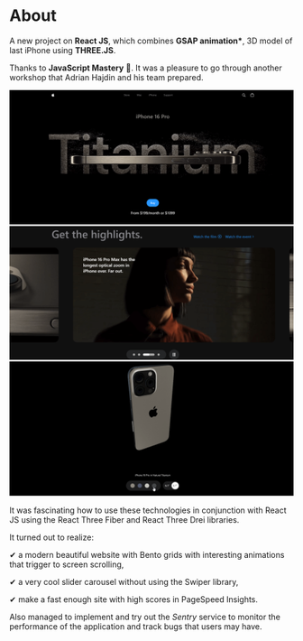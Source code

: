 # About

A new project on **React JS**, which combines **GSAP animation\***, 3D model of last iPhone using **THREE.JS**.

Thanks to **JavaScript Mastery** 💎. It was a pleasure to go through another workshop that Adrian Hajdin and his team prepared.

![](https://github.com/getFrontend/react-app-iphone/blob/main/public/react-app-iphone-1.png?raw=true)
![](https://github.com/getFrontend/react-app-iphone/blob/main/public/react-app-iphone-2.png?raw=true)
![](https://github.com/getFrontend/react-app-iphone/blob/main/public/react-app-iphone-3.png?raw=true)

It was fascinating how to use these technologies in conjunction with React JS using the React Three Fiber and React Three Drei libraries.

It turned out to realize:

✔ a modern beautiful website with Bento grids with interesting animations that trigger to screen scrolling,

✔ a very cool slider carousel without using the Swiper library,

✔ make a fast enough site with high scores in PageSpeed Insights.

Also managed to implement and try out the _Sentry_ service to monitor the performance of the application and track bugs that users may have.
